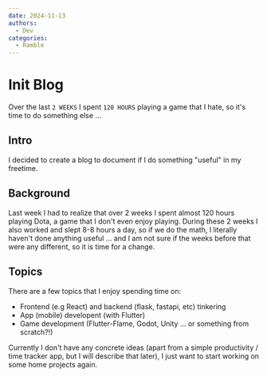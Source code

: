 ```yaml
---
date: 2024-11-13
authors:
  - Dev
categories:
  - Ramble
---
```


# Init Blog

Over the last `2 WEEKS` I spent `120 HOURS` playing a game that I hate, so it's time to do something else ...

<!-- more -->

## Intro

I decided to create a blog to document if I do something "useful" in my freetime.

## Background

Last week I had to realize that over 2 weeks I spent almost 120 hours playing Dota, a game that I don't even enjoy playing. During these 2 weeks I also worked and slept 8-8 hours a day, so if we do the math, I literally haven't done anything useful ... and I am not sure if the weeks before that were any different, so it is time for a change.

## Topics

There are a few topics that I enjoy spending time on: 

* Frontend (e.g React) and backend (flask, fastapi, etc) tinkering
* App (mobile) developent (with Flutter)
* Game development (Flutter-Flame, Godot, Unity ... or something from scratch?!)

Currently I don't have any concrete ideas (apart from a simple productivity / time tracker app, but I will describe that later), I just want to start working on some home projects again.